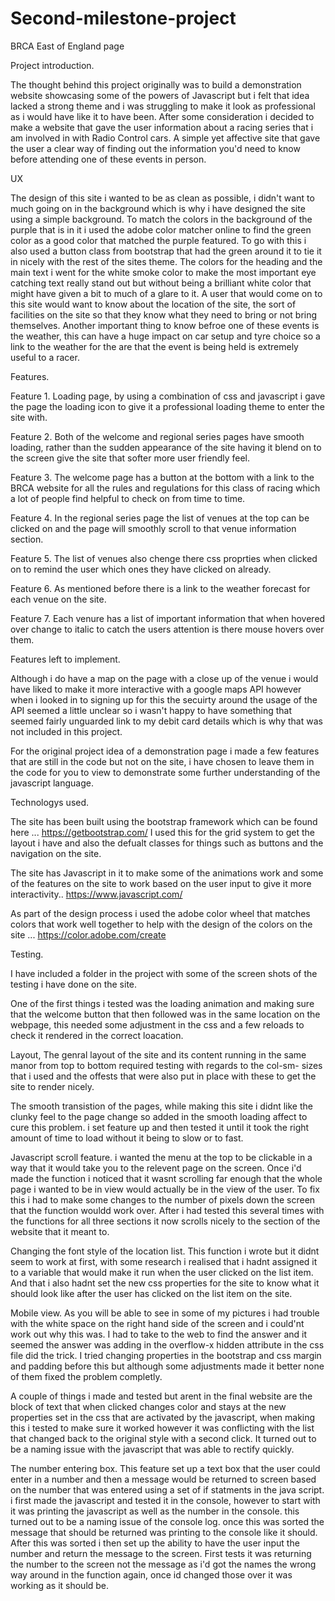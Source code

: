# Second-milestone-project
BRCA East of England page

Project introduction.


The thought behind this project originally was to build a demonstration website showcasing some of the powers of Javascript but i felt that idea lacked a strong theme and i was struggling to make it look as professional as i would have like it to have been.
After some consideration i decided to make a website that gave the user information about a racing series that i am involved in with Radio Control cars. A simple yet affective site that gave the user a clear way of finding out the information you'd need to know before attending one of these events in person.

UX


The design of this site i wanted to be as clean as possible, i didn't want to much going on in the background which is why i have designed the site using a simple background. To match the colors in the background of the purple that is in it i used the adobe color matcher online to find the green color as a good color that matched the purple featured. To go with this i also used a button class from bootstrap that had the green around it to tie it in nicely with the rest of the sites theme.
The colors for the heading and the main text i went  for the white smoke color to make the most important eye catching text really stand out but without being a brilliant white color that might have given a bit to much of a glare to it.
A user that would come on to this site would want to know about the location of the site, the sort of facilities on the site so that they know what they need to bring or not bring themselves. Another important thing to know befroe one of these events is the weather, this can have a huge impact on car setup and tyre choice so a link to the weather for the are that the event is being held is extremely useful to a racer.


Features.


Feature 1. Loading page, by using a combination of css and javascript i gave the page the loading icon to give it a professional loading              theme to enter the site with.

Feature 2. Both of the welcome and regional series pages have smooth loading, rather than the sudden appearance of the site having it              blend on to the screen give the site that softer more user friendly feel.

Feature 3. The welcome page has a button at the bottom with a link to the BRCA website for all the rules and regulations for this class            of racing which a lot of people find helpful to check on from time to time.

Feature 4. In the regional series page the list of venues at the top can be clicked on and the page will smoothly scroll to that venue              information section.

Feature 5. The list of venues also chenge there css proprties when clicked on to remind the user which ones they have clicked on                    already.

Feature 6. As mentioned before there is a link to the weather forecast for each venue on the site.

Feature 7. Each venure has a list of important information that when hovered over change to italic to catch the users attention is there            mouse hovers over them.



Features left to implement.


Although i do have a map on the page with a close up of the venue i would have liked to make it more interactive with a google maps API however when i looked in to signing up for this the secuirty around the usage of the API seemed a little unclear so i wasn't happy to have something that seemed fairly unguarded link to my debit card details which is why that was not included in this project.

For the original project idea of a demonstration page i made a few features that are still in the code but not on the site, i have chosen to leave them in the code for you to view to demonstrate some further understanding of the javascript language.



Technologys used.


The site has been built using the bootstrap framework which can be found here ... https://getbootstrap.com/ I used this for the grid system to get the layout i have and also the defualt classes for things such as buttons and the navigation on the site.

The site has Javascript in it to make some of the animations work and some of the features on the site to work based on the user input to give it more interactivity.. https://www.javascript.com/

As part of the design process i used the adobe color wheel that matches colors that work well together to help with the design of the colors on the site ... https://color.adobe.com/create

Testing.


I have included a folder in the project with some of the screen shots of the testing i have done on the site.

One of the first things i tested was the loading animation and making sure that the welcome button that then followed was in the same location on the webpage, this needed some adjustment in the css and a few reloads to check it rendered in the correct loacation.

Layout, The genral layout of the site and its content running in the same manor from top to bottom required testing with regards to the col-sm- sizes that i used and the offests that were also put in place with these to get the site to render nicely.

The smooth transistion of the pages, while making this site i didnt like the clunky feel to the page change so added in the smooth loading affect to cure this problem. i set feature up and then tested it until it took the right amount of time to load without it being to slow or to fast.

Javascript scroll feature. i wanted the menu at the top to be clickable in a way that it would take you to the relevent page on the screen. Once i'd made the function i noticed that it wasnt scrolling far enough that the whole page i wanted to be in view would actually be in the view of the user. To fix this i had to make some changes to the number of pixels down the screen that the function wouldd work over. After i had tested this several times with the functions for all three sections it now scrolls nicely to the section of the website that it meant to.

Changing the font style of the location list. This function i wrote but it didnt seem to work at first, with some research i realised that i hadnt assigned it to a variable that would make it run when the user clicked on the list item. And that i also hadnt set the new css properties for the site to know what it should look like after the user has clicked on the list item on the site.

Mobile view. As you will be able to see in some of my pictures i had trouble with the white space on the right hand side of the screen and i could'nt work out why this was. I had to take to the web to find the answer and it seemed the answer was adding in the overflow-x hidden attribute in the css file did the trick. 
I tried changing properties in the bootstrap and css margin and padding before this but although some adjustments made it better none of them fixed the problem completly.


A couple of things i made and tested but arent in the final website are the block of text that when clicked changes color and stays at the new properties set in the css that are activated by the javascript, when making this i tested to make sure it worked however it was conflicting with the list that changed back to the original style with a second click. It turned out to be a naming issue with the javascript that  was able to rectify quickly.

The number entering box. This feature set up a text box that the user could enter in a number and then a message would be returned to screen based on the number that was entered using a set of if statments in the java script. i first made the javascript and tested it in the console, however to start with it was printing the javascript as well as the number in the console. this turned out to be a naming issue of the console log. once this was sorted the message that should be returned was printing to the console like it should. After this was sorted i then set up the ability to have the user input the number and return the message to the screen. First tests it was returning the number to the screen not the message as i'd got the names the wrong way around in the function again, once id changed those over it was working as it should be.


